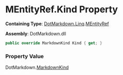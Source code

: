 # MEntityRef\.Kind Property

**Containing Type**: [DotMarkdown.Linq](../../README.md)\.[MEntityRef](../README.md)

**Assembly**: DotMarkdown\.dll

```csharp
public override MarkdownKind Kind { get; }
```

### Property Value

DotMarkdown\.[MarkdownKind](../../../MarkdownKind/README.md)


